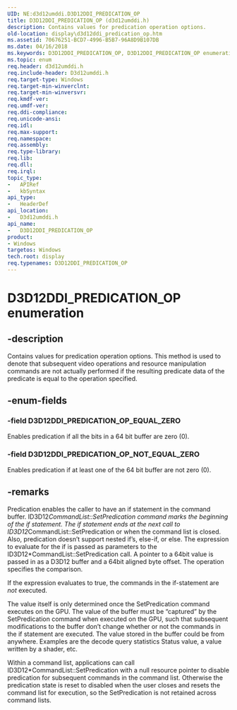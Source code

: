 ```yaml
---
UID: NE:d3d12umddi.D3D12DDI_PREDICATION_OP
title: D3D12DDI_PREDICATION_OP (d3d12umddi.h)
description: Contains values for predication operation options.
old-location: display\d3d12ddi_predication_op.htm
ms.assetid: 70676251-BCD7-4996-B5B7-96A8D9B107DB
ms.date: 04/16/2018
ms.keywords: D3D12DDI_PREDICATION_OP, D3D12DDI_PREDICATION_OP enumeration [Display Devices], D3D12DDI_PREDICATION_OP_EQUAL_ZERO, D3D12DDI_PREDICATION_OP_NOT_EQUAL_ZERO, d3d12umddi/D3D12DDI_PREDICATION_OP, d3d12umddi/D3D12DDI_PREDICATION_OP_EQUAL_ZERO, d3d12umddi/D3D12DDI_PREDICATION_OP_NOT_EQUAL_ZERO, display.d3d12ddi_predication_op
ms.topic: enum
req.header: d3d12umddi.h
req.include-header: D3d12umddi.h
req.target-type: Windows
req.target-min-winverclnt:
req.target-min-winversvr:
req.kmdf-ver:
req.umdf-ver:
req.ddi-compliance:
req.unicode-ansi:
req.idl:
req.max-support:
req.namespace:
req.assembly:
req.type-library:
req.lib:
req.dll:
req.irql:
topic_type:
-	APIRef
-	kbSyntax
api_type:
-	HeaderDef
api_location:
-	D3d12umddi.h
api_name:
-	D3D12DDI_PREDICATION_OP
product:
- Windows
targetos: Windows
tech.root: display
req.typenames: D3D12DDI_PREDICATION_OP
---
```


# D3D12DDI_PREDICATION_OP enumeration


## -description


Contains values for predication operation options. This method is used to denote that subsequent video operations and resource manipulation commands are not actually performed if the resulting predicate data of the predicate is equal to the operation specified.


## -enum-fields




### -field D3D12DDI_PREDICATION_OP_EQUAL_ZERO

Enables predication if all the bits in a 64 bit buffer are zero (0).


### -field D3D12DDI_PREDICATION_OP_NOT_EQUAL_ZERO

Enables predication if at least one of the 64 bit buffer are not zero (0).

## -remarks

Predication enables the caller to have an if statement in the command buffer. ID3D12*CommandList::SetPredication command marks the beginning of the if statement. The if statement ends at the next call to ID3D12*CommandList::SetPredication or when the command list is closed. Also, predication doesn’t support nested if’s, else-if, or else. The expression to evaluate for the if is passed as parameters to the ID3D12*CommandList::SetPredication call.  A pointer to a 64bit value is passed in as a D3D12 buffer and a 64bit aligned byte offset.  The operation specifies the comparison.

If the expression evaluates to true, the commands in the if-statement are *not* executed.

The value itself is only determined once the SetPredication command executes on the GPU.  The value of the buffer must be “captured” by the SetPredication command when executed on the GPU, such that subsequent modifications to the buffer don’t change whether or not the commands in the if statement are executed.  The value stored in the buffer could be from anywhere.  Examples are the decode query statistics Status value, a value written by a shader, etc.

Within a command list, applications can call ID3D12*CommandList::SetPredication with a null resource pointer to disable predication for subsequent commands in the command list.  Otherwise the predication state is reset to disabled when the user closes and resets the command list for execution, so the SetPredication is not retained across command lists.
